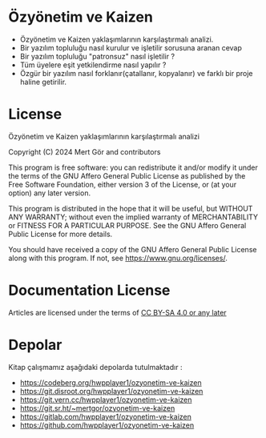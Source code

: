 # Özyönetim ve Kaizen

* Özyönetim ve Kaizen yaklaşımlarının karşılaştırmalı analizi.
* Bir yazılım topluluğu nasıl kurulur ve işletilir sorusuna aranan cevap
* Bir yazılım topluluğu "patronsuz" nasıl işletilir ?
* Tüm üyelere eşit yetkilendirme nasıl yapılır ?
* Özgür bir yazılım nasıl forklanır(çatallanır, kopyalanır) ve farklı bir proje haline getirilir.

# License

Özyönetim ve Kaizen yaklaşımlarının karşılaştırmalı analizi

Copyright (C) 2024 Mert Gör and contributors

This program is free software: you can redistribute it and/or modify
it under the terms of the GNU Affero General Public License as published
by the Free Software Foundation, either version 3 of the License, or
(at your option) any later version.

This program is distributed in the hope that it will be useful,
but WITHOUT ANY WARRANTY; without even the implied warranty of
MERCHANTABILITY or FITNESS FOR A PARTICULAR PURPOSE.  See the
GNU Affero General Public License for more details.

You should have received a copy of the GNU Affero General Public License
along with this program.  If not, see <https://www.gnu.org/licenses/>.

# Documentation License

Articles are licensed under the terms of [CC BY-SA 4.0 or any later](by-sa.markdown)

# Depolar

Kitap çalışmamız aşağıdaki depolarda tutulmaktadır : 

* https://codeberg.org/hwpplayer1/ozyonetim-ve-kaizen
* https://git.disroot.org/hwpplayer1/ozyonetim-ve-kaizen
* https://git.vern.cc/hwpplayer1/ozyonetim-ve-kaizen
* https://git.sr.ht/~mertgor/ozyonetim-ve-kaizen
* https://gitlab.com/hwpplayer1/ozyonetim-ve-kaizen
* https://github.com/hwpplayer1/ozyonetim-ve-kaizen

